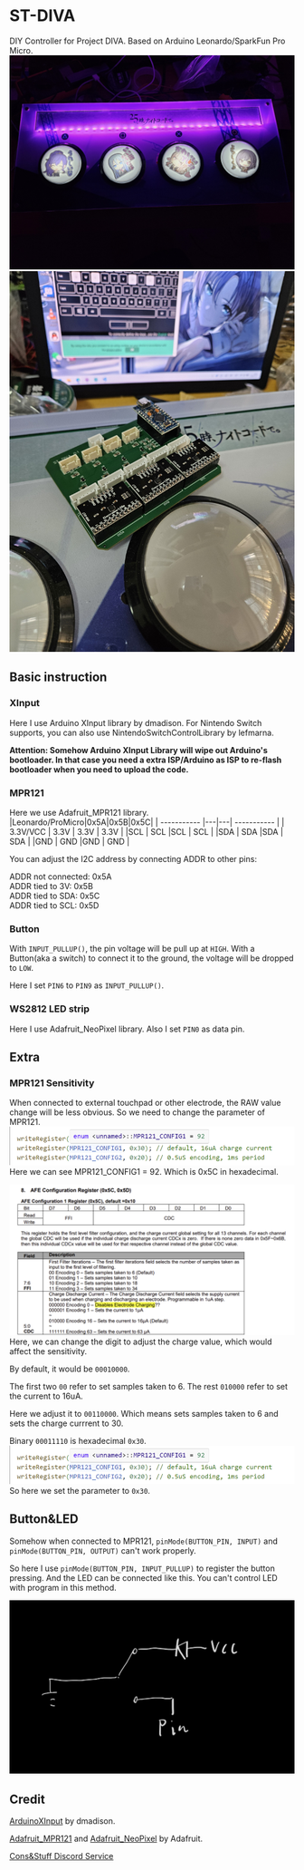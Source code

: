 # ST-DIVA
DIY Controller for Project DIVA. Based on Arduino Leonardo/SparkFun Pro Micro.
![alt text](20240723_020924.jpg)
![alt text](20240713_185500.jpg)

## Basic instruction
### XInput
Here I use Arduino XInput library by dmadison. For Nintendo Switch supports, you can also use NintendoSwitchControlLibrary by lefmarna.

**Attention: Somehow Arduino XInput Library will wipe out Arduino's bootloader. In that case you need a extra ISP/Arduino as ISP to re-flash bootloader when you need to upload the code.**

### MPR121
Here we use Adafruit_MPR121 library.
|Leonardo/ProMicro|0x5A|0x5B|0x5C|
| ----------- |---|---| ----------- |
| 3.3V/VCC      | 3.3V | 3.3V  | 3.3V   |
|SCL   |  SCL |SCL   | SCL        |
|SDA   |  SDA |SDA   | SDA        |
|GND   |  GND |GND   | GND        |

You can adjust the I2C address by connecting ADDR to other pins:

ADDR not connected: 0x5A  
ADDR tied to 3V: 0x5B  
ADDR tied to SDA: 0x5C  
ADDR tied to SCL: 0x5D  

### Button
With `INPUT_PULLUP()`, the pin voltage will be pull up at `HIGH`. With a Button(aka a switch) to connect it to the ground, the voltage will be dropped to `LOW`.

Here I set `PIN6` to `PIN9` as `INPUT_PULLUP()`.

### WS2812 LED strip
Here I use Adafruit_NeoPixel library. Also I set `PIN0` as data pin.

## Extra
### MPR121 Sensitivity
When connected to external touchpad or other electrode, the RAW value change will be less obvious. So we need to change the parameter of MPR121.
![Adafruit Library](image-1.png)
Here we can see MPR121_CONFIG1 = 92. Which is 0x5C in hexadecimal.

![MPR121 Datasheet](image.png)
Here, we can change the digit to adjust the charge value, which would affect the sensitivity.

By default, it would be `00010000`.

The first two `00` refer to set samples taken to 6.
The rest `010000` refer to set the current to 16uA.

Here we adjust it to `00110000`. Which means sets samples taken to 6 and sets the charge currrent to 30.

Binary `00011110` is hexadecimal `0x30`.
![Adafruit Library](image-1.png)
So here we set the parameter to `0x30`.

## Button&LED
Somehow when connected to MPR121, `pinMode(BUTTON_PIN, INPUT)` and `  pinMode(BUTTON_PIN, OUTPUT)` can't work properly.

So here I use `pinMode(BUTTON_PIN, INPUT_PULLUP)` to register the button pressing. And the LED can be connected like this. You can't control LED with program in this method.

![alt text](<SmartSelect_20240717_015730_Samsung Notes.jpg>)

## Credit
[ArduinoXInput](https://github.com/dmadison/ArduinoXInput) by dmadison.

[Adafruit_MPR121](https://github.com/adafruit/Adafruit_MPR121) and [Adafruit_NeoPixel](https://github.com/adafruit/Adafruit_NeoPixel) by Adafruit.

[Cons&Stuff Discord Service](https://discord.com/invite/RCmCkNcP)